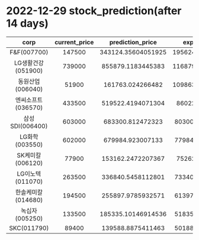 # 2022-12-29 stock_prediction(after 14 days)

|   corp   |   current_price   |   prediction_price   |   expected_profit   |
|:--------:|:-----------------:|:--------------------:|:-------------------:|
|F&F(007700)|147500|343124.35604051925|195624.35604051925|
|LG생활건강(051900)|739000|855879.1183445383|116879.11834453826|
|동원산업(006040)|51900|161763.024266482|109863.02426648201|
|엔씨소프트(036570)|433500|519522.4194071304|86022.4194071304|
|삼성SDI(006400)|603000|683300.812472323|80300.81247232296|
|LG화학(003550)|602000|679984.923007133|77984.92300713295|
|SK케미칼(006120)|77900|153162.2472207367|75262.2472207367|
|LG이노텍(011070)|263500|336840.5458112801|73340.54581128008|
|한솔케미칼(014680)|194500|255897.9785932571|61397.97859325711|
|녹십자(005250)|133500|185335.10146914536|51835.10146914536|
|SKC(011790)|89400|139588.8875411463|50188.88754114631|
